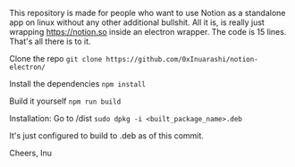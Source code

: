This repository is made for people who want to use Notion as a standalone app on linux without any other additional bullshit. 
All it is, is really just wrapping https://notion.so inside an electron wrapper.
The code is 15 lines. That's all there is to it.

Clone the repo
```git clone https://github.com/0xInuarashi/notion-electron/```

Install the dependencies
```npm install```

Build it yourself 
```npm run build```

Installation: Go to /dist
```sudo dpkg -i <built_package_name>.deb```

It's just configured to build to .deb as of this commit.

Cheers, Inu
